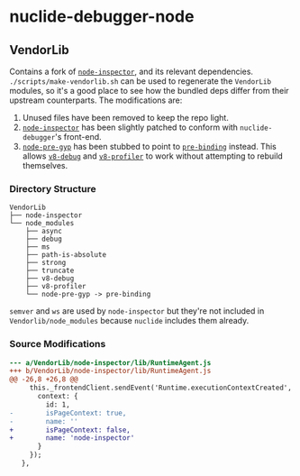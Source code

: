 nuclide-debugger-node
=====================

VendorLib
---------

Contains a fork of [`node-inspector`](https://github.com/node-inspector/node-inspector), and its relevant dependencies. `./scripts/make-vendorlib.sh` can be used to regenerate the `VendorLib` modules, so it's a good place to see how the bundled deps differ from their upstream counterparts. The modifications are:

1. Unused files have been removed to keep the repo light.
2. [`node-inspector`](https://github.com/node-inspector/node-inspector) has been slightly patched to conform with `nuclide-debugger`'s front-end.
3. [`node-pre-gyp`](https://github.com/mapbox/node-pre-gyp) has been stubbed to point to [`pre-binding`](https://github.com/zertosh/pre-binding) instead. This allows [`v8-debug`](https://github.com/node-inspector/v8-debug) and [`v8-profiler`](https://github.com/node-inspector/v8-profiler) to work without attempting to rebuild themselves.

### Directory Structure

```
VendorLib
├── node-inspector
└── node_modules
    ├── async
    ├── debug
    ├── ms
    ├── path-is-absolute
    ├── strong
    ├── truncate
    ├── v8-debug
    ├── v8-profiler
    └── node-pre-gyp -> pre-binding
```

`semver` and `ws` are used by `node-inspector` but they're not included in `Vendorlib/node_modules` because `nuclide` includes them already.

### Source Modifications

```diff
--- a/VendorLib/node-inspector/lib/RuntimeAgent.js
+++ b/VendorLib/node-inspector/lib/RuntimeAgent.js
@@ -26,8 +26,8 @@
     this._frontendClient.sendEvent('Runtime.executionContextCreated', {
       context: {
         id: 1,
-        isPageContext: true,
-        name: ''
+        isPageContext: false,
+        name: 'node-inspector'
       }
     });
   },
```
